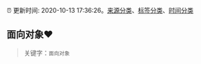 :alarm_clock: 更新时间: 2020-10-13 17:36:26。[来源分类](../README.md)、[标签分类](../TAGS.md)、[时间分类](../TIMELINE.md)

## 面向对象❤️


> 关键字：`面向对象`


